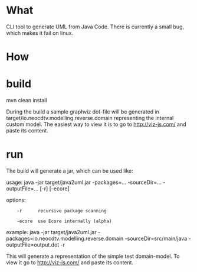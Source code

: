 What
=====
CLI tool to generate UML from Java Code. There is currently a small bug, which makes it fail on linux.

How
=====

build
======
mvn clean install

During the build a sample graphviz dot-file will be generated in target/io.neocdtv.modelling.reverse.domain representing the internal custom model. The easiest way to view it is to go to http://viz-js.com/ and paste its content.

run
======
The build will generate a jar, which can be used like:

usage: java -jar target/java2uml.jar -packages=... -sourceDir=... -outputFile=... [-r] [-ecore]

options:

        -r      recursive package scanning
        
        -ecore  use Ecore internally (alpha)
        
        
        
example: java -jar target/java2uml.jar -packages=io.neocdtv.modelling.reverse.domain -sourceDir=src/main/java -outputFile=output.dot -r

This will generate a representation of the simple test domain-model. To view it go to http://viz-js.com/ and paste its content.

